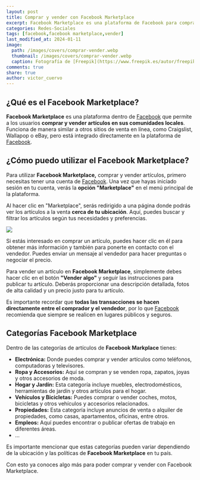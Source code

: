 ```yaml
---
layout: post
title: Comprar y vender con Facebook Marketplace
excerpt: Facebook Marketplace es una plataforma de Facebook para comprar y vender artículos en comunidades locales de manera segura y cómoda.
categories: Redes-Sociales
tags: [facebook,facebook marketplace,vender]
last_modified_at: 2024-01-11
image:
  path: /images/covers/comprar-vender.webp
  thumbnail: /images/covers/comprar-vender.webp
  caption: Fotografía de [Freepik](https://www.freepik.es/autor/freepik)
comments: true
share: true
author: victor_cuervo
---
```


## ¿Qué es el Facebook Marketplace?


**Facebook Marketplace** es una plataforma dentro de [Facebook](https://www.ayudaenlaweb.com/redes-sociales/que-es-facebook/) que permite a los usuarios **comprar y vender artículos en sus comunidades locales**. Funciona de manera similar a otros sitios de venta en línea, como Craigslist, Wallapop o eBay, pero está integrado directamente en la plataforma de [Facebook](https://www.ayudaenlaweb.com/redes-sociales/que-es-facebook/).


## ¿Cómo puedo utilizar el Facebook Marketplace?


Para utilizar **Facebook Marketplace,** comprar y vender artículos, primero necesitas tener una cuenta de [Facebook](https://www.ayudaenlaweb.com/redes-sociales/que-es-facebook/). Una vez que hayas iniciado sesión en tu cuenta, verás la **opción "Marketplace"** en el menú principal de la plataforma.


Al hacer clic en "Marketplace", serás redirigido a una página donde podrás ver los artículos a la venta **cerca de tu ubicación**. Aquí, puedes buscar y filtrar los artículos según tus necesidades y preferencias.


![](https://www.ayudaenlaweb.com/images/articulos/facebook/facebook-marketplace.webp)


Si estás interesado en comprar un artículo, puedes hacer clic en él para obtener más información y también para ponerte en contacto con el vendedor. Puedes enviar un mensaje al vendedor para hacer preguntas o negociar el precio.


Para vender un artículo en **Facebook Marketplace**, simplemente debes hacer clic en el botón **"Vender algo"** y seguir las instrucciones para publicar tu artículo. Deberás proporcionar una descripción detallada, fotos de alta calidad y un precio justo para tu artículo.


Es importante recordar que **todas las transacciones se hacen directamente entre el comprador y el vendedor**, por lo que [Facebook](https://www.ayudaenlaweb.com/redes-sociales/que-es-facebook/) recomienda que siempre se realicen en lugares públicos y seguros.


## Categorías Facebook Marketplace


Dentro de las categorías de artículos de **Facebook Markplace** tienes:

- **Electrónica:** Donde puedes comprar y vender artículos como teléfonos, computadoras y televisores.
- **Ropa y Accesorios:** Aquí se compran y se venden ropa, zapatos, joyas y otros accesorios de moda.
- **Hogar y Jardín:** Esta categoría incluye muebles, electrodomésticos, herramientas de jardín y otros artículos para el hogar.
- **Vehículos y Bicicletas:** Puedes comprar o vender coches, motos, bicicletas y otros vehículos y accesorios relacionados.
- **Propiedades:** Esta categoría incluye anuncios de venta o alquiler de propiedades, como casas, apartamentos, oficinas, entre otros.
- **Empleos:** Aquí puedes encontrar o publicar ofertas de trabajo en diferentes áreas.
- …

Es importante mencionar que estas categorías pueden variar dependiendo de la ubicación y las políticas de **Facebook Marketplace** en tu país.


Con esto ya conoces algo más para poder comprar y vender con Facebook Marketplace.

